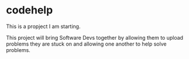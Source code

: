 # codehelp

This is a propject I am starting.

This project will bring Software Devs together by allowing them to upload problems they are stuck on and allowing one another to help solve problems. 
